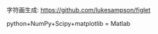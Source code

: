 字符画生成: https://github.com/lukesampson/figlet

python+NumPy+Scipy+matplotlib = Matlab


































































































